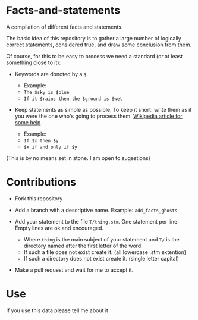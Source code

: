 # Facts-and-statements
A compilation of different facts and statements.

The basic idea of this repository is to gather a large number of logically correct statements,
considered true, and draw some conclusion from them.

Of course, for this to be easy to process we need a standard (or at least something close to it):
* Keywords are donoted by a ```$```. 
	* Example: 
	* ```The $sky is $blue```
	* ```If it $rains then the $ground is $wet```

* Keep statements as simple as possible. To keep it short: write them as if you were the one 
who's going to process them. [Wikipedia article for some help](https://en.wikipedia.org/wiki/Logical_connective#Natural_language)
	* Example:
	* ```If $x then $y```
	* ```$x if and only if $y```


(This is by no means set in stone. I am open to sugestions)

# Contributions

* Fork this repository
* Add a branch with a descriptive name. Example: ```add_facts_ghosts```
* Add your statement to the file ```T/thing.stm```. 
	One statement per line. Empty lines are ok and encouraged. 
	* Where ```thing``` is the main subject of your statement 
		and ```T/``` is the directory named after the first letter of the word.
	* If such a file does not exist create it. (all lowercase .stm extention)
	* If such a directory does not exist create it. (single letter capital)
	
* Make a pull request and wait for me to accept it.

# Use

If you use this data please tell me about it




